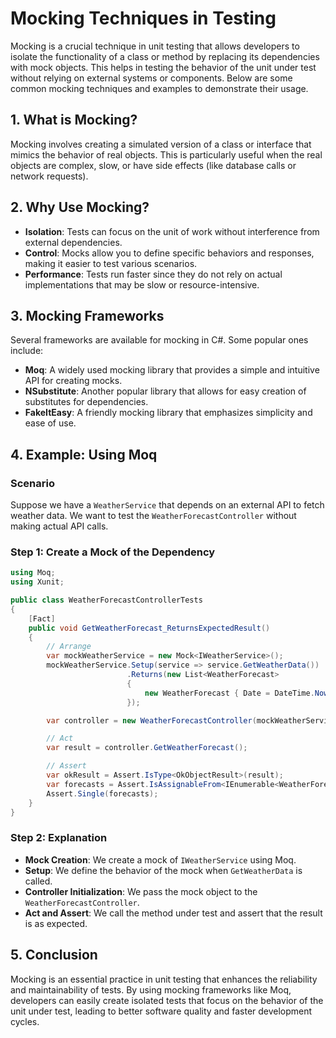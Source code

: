 # Mocking Techniques in Testing

Mocking is a crucial technique in unit testing that allows developers to isolate the functionality of a class or method by replacing its dependencies with mock objects. This helps in testing the behavior of the unit under test without relying on external systems or components. Below are some common mocking techniques and examples to demonstrate their usage.

## 1. What is Mocking?

Mocking involves creating a simulated version of a class or interface that mimics the behavior of real objects. This is particularly useful when the real objects are complex, slow, or have side effects (like database calls or network requests).

## 2. Why Use Mocking?

- **Isolation**: Tests can focus on the unit of work without interference from external dependencies.
- **Control**: Mocks allow you to define specific behaviors and responses, making it easier to test various scenarios.
- **Performance**: Tests run faster since they do not rely on actual implementations that may be slow or resource-intensive.

## 3. Mocking Frameworks

Several frameworks are available for mocking in C#. Some popular ones include:

- **Moq**: A widely used mocking library that provides a simple and intuitive API for creating mocks.
- **NSubstitute**: Another popular library that allows for easy creation of substitutes for dependencies.
- **FakeItEasy**: A friendly mocking library that emphasizes simplicity and ease of use.

## 4. Example: Using Moq

### Scenario

Suppose we have a `WeatherService` that depends on an external API to fetch weather data. We want to test the `WeatherForecastController` without making actual API calls.

### Step 1: Create a Mock of the Dependency

```csharp
using Moq;
using Xunit;

public class WeatherForecastControllerTests
{
    [Fact]
    public void GetWeatherForecast_ReturnsExpectedResult()
    {
        // Arrange
        var mockWeatherService = new Mock<IWeatherService>();
        mockWeatherService.Setup(service => service.GetWeatherData())
                          .Returns(new List<WeatherForecast>
                          {
                              new WeatherForecast { Date = DateTime.Now, TemperatureC = 25, Summary = "Sunny" }
                          });

        var controller = new WeatherForecastController(mockWeatherService.Object);

        // Act
        var result = controller.GetWeatherForecast();

        // Assert
        var okResult = Assert.IsType<OkObjectResult>(result);
        var forecasts = Assert.IsAssignableFrom<IEnumerable<WeatherForecast>>(okResult.Value);
        Assert.Single(forecasts);
    }
}
```

### Step 2: Explanation

- **Mock Creation**: We create a mock of `IWeatherService` using Moq.
- **Setup**: We define the behavior of the mock when `GetWeatherData` is called.
- **Controller Initialization**: We pass the mock object to the `WeatherForecastController`.
- **Act and Assert**: We call the method under test and assert that the result is as expected.

## 5. Conclusion

Mocking is an essential practice in unit testing that enhances the reliability and maintainability of tests. By using mocking frameworks like Moq, developers can easily create isolated tests that focus on the behavior of the unit under test, leading to better software quality and faster development cycles.